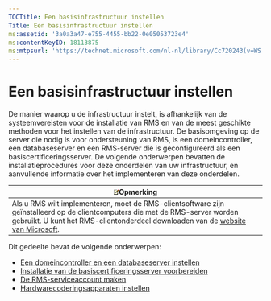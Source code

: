 ```yaml
---
TOCTitle: Een basisinfrastructuur instellen
Title: Een basisinfrastructuur instellen
ms:assetid: '3a0a3a47-e755-4455-bb22-0e05053723e4'
ms:contentKeyID: 18113875
ms:mtpsurl: 'https://technet.microsoft.com/nl-nl/library/Cc720243(v=WS.10)'
---
```


Een basisinfrastructuur instellen
=================================

De manier waarop u de infrastructuur instelt, is afhankelijk van de systeemvereisten voor de installatie van RMS en van de meest geschikte methoden voor het instellen van de infrastructuur. De basisomgeving op de server die nodig is voor ondersteuning van RMS, is een domeincontroller, een databaseserver en een RMS-server die is geconfigureerd als een basiscertificeringsserver. De volgende onderwerpen bevatten de installatieprocedures voor deze onderdelen van uw infrastructuur, en aanvullende informatie over het implementeren van deze onderdelen.

| ![](images/Cc720243.note(WS.10).gif)Opmerking                                                                                                                                                                                       |
|------------------------------------------------------------------------------------------------------------------------------------------------------------------------------------------------------------------------------------------------------------------|
| Als u RMS wilt implementeren, moet de RMS-clientsoftware zijn geïnstalleerd op de clientcomputers die met de RMS-server worden gebruikt. U kunt het RMS-clientonderdeel downloaden van de [website van Microsoft](http://go.microsoft.com/fwlink/?linkid=18134). |

Dit gedeelte bevat de volgende onderwerpen:

-   [Een domeincontroller en een databaseserver instellen](https://technet.microsoft.com/d20f8305-9f9e-4760-bfbf-82824db60d1f)
-   [Installatie van de basiscertificeringsserver voorbereiden](https://technet.microsoft.com/ed51605e-8b17-4155-8d83-f6777f499b7b)
-   [De RMS-serviceaccount maken](https://technet.microsoft.com/6eb38729-f0f0-431a-bc8c-17102cf175d8)
-   [Hardwarecoderingsapparaten instellen](https://technet.microsoft.com/3a35a8ea-696c-4005-9892-cac6e773497a)
